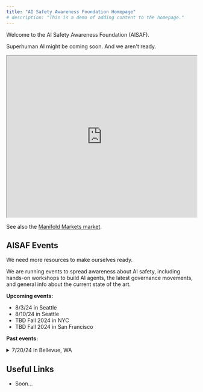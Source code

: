 ```yaml
---
title: "AI Safety Awareness Foundation Homepage"
# description: "This is a demo of adding content to the homepage."
---
```

Welcome to the AI Safety Awareness Foundation (AISAF). 

Superhuman AI might be coming soon. And we aren't ready. 

<iframe src="https://www.metaculus.com/questions/question_embed/3648/?theme=dark" style="height:430px; width:100%; max-width:550px"></iframe>

See also the [Manifold Markets market](https://manifold.markets/ManifoldAI/agi-when-resolves-to-the-year-in-wh-d5c5ad8e4708?r=TWF4Q2hpc3dpY2s).

## AISAF Events

We need more resources to make ourselves ready. 

We are running events to spread awareness about AI safety, including hands-on workshops to build AI agents, the latest governance movements, and general info about the current state of the art. 

**Upcoming events:**

 - 8/3/24 in Seattle
 - 8/10/24 in Seattle
 - TBD Fall 2024 in NYC
 - TBD Fall 2024 in San Francisco

**Past events:**

 <details>Info soon...
  <summary>7/20/24 in Bellevue, WA</summary>
</details>

## Useful Links

- Soon...

 <!-- - AIS Fundamentals Course
 - ARENA Course
 - Our materials?
 - Other links? -->